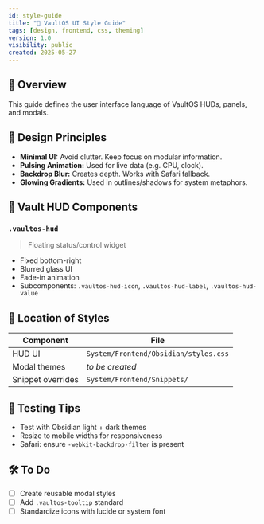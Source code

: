 ```yaml
---
id: style-guide
title: "🎨 VaultOS UI Style Guide"
tags: [design, frontend, css, theming]
version: 1.0
visibility: public
created: 2025-05-27
---
```


## 🧠 Overview

This guide defines the user interface language of VaultOS HUDs, panels, and modals.

## 🎯 Design Principles

- **Minimal UI:** Avoid clutter. Keep focus on modular information.
- **Pulsing Animation:** Used for live data (e.g. CPU, clock).
- **Backdrop Blur:** Creates depth. Works with Safari fallback.
- **Glowing Gradients:** Used in outlines/shadows for system metaphors.

## 🧱 Vault HUD Components

### `.vaultos-hud`

> Floating status/control widget

- Fixed bottom-right
- Blurred glass UI
- Fade-in animation
- Subcomponents: `.vaultos-hud-icon`, `.vaultos-hud-label`, `.vaultos-hud-value`

## 📁 Location of Styles

| Component         | File                                |
|------------------|-------------------------------------|
| HUD UI           | `System/Frontend/Obsidian/styles.css` |
| Modal themes     | _to be created_                     |
| Snippet overrides| `System/Frontend/Snippets/`         |

## 🧪 Testing Tips

- Test with Obsidian light + dark themes
- Resize to mobile widths for responsiveness
- Safari: ensure `-webkit-backdrop-filter` is present

## 🛠 To Do

- [ ] Create reusable modal styles
- [ ] Add `.vaultos-tooltip` standard
- [ ] Standardize icons with lucide or system font
